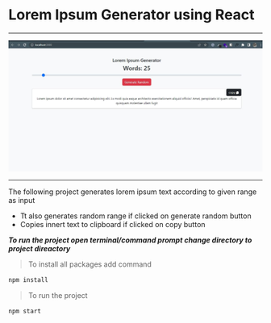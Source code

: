 # Lorem Ipsum Generator using React

---

!["screenshot"](screenshot.jpg)

---

The following project generates lorem ipsum text according to given range as input

- Tt also generates random range if clicked on generate random button
- Copies innert text to clipboard if clicked on copy button

**_To run the project open terminal/command prompt change directory to project direactory_**

> To install all packages add command

```javascript
npm install
```

> To run the project

```javascript
npm start
```
